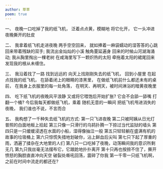 ```yaml
---
author: 草草
poem: true
---
```

一、
夜晚一口吃掉了我的纸飞机，
泛着点点黄，模糊地
将它化开，
它一头冲进
夜晚撕开的肚皮

 二、
我拿着纸飞机走进夜晚
两手空空回来，
就如捧着一麻袋蠕动的湿答答的心跳
回来带着残缺的双手;
我流出金灿灿的小溪
触角蔓延遍身
回来的时候山河湖海涌动;
我从胸里掏出一棵老树
在咸海里写下一颗炽热的太阳
牵拖着太阳的裙尾回来
发现我的根从未缠住。

三、
我沿着找了一路
找到远远的
向天上找刚刚失去的纸飞机，
回到小屋里
在起点找我的纸飞机，
在舔着闭上的眼睛的漆黑里，
在做纸飞机前什么都还未有的桌前，
在我身上衣服里的每一处角落，
在明天、再明天，被时间淋浴的暗黄夜晚里

四、
吃下纸飞机的夜晚风平浪静
又或将它喂饱后开始扩胀?
它会不会舔一舔嘴
打翻一个桶?
今后我每天都做纸飞机，乘着
随机无意的一瞬间
把纸飞机甩进消失的夜晚，
我们谁也不说，不言而合

五、
我构想了一千种失去纸飞机的方式:
第一只飞进夜晚
第二只被阿姨从日光灯普照的白面地板上拾起
第三只像一只滑行的乌鸫扑腾一下掠过当代监狱的墙头
第四只是一只缓缓浸透在水面的小船，湿得像抽泣一般
第五只轻轻躺在盛满有机的故事的垃圾桶上
第六只惊慌失措地划破你，沾上鲜血后尖叫
第七只下起了厚重的雨，洒遍了揉杂在大地里的人们
第八只一口吃掉了夜晚，动荡瞬间我的意识所剩无几
第九只我丝毫无法摆布它，它踉跄地扑扑离开
第十只再也按捺不住了，撕开愤怒的胸腔直直冲向天空
破裂处嘶吼回荡，震碎了你我
第一千零一只纸飞机啊，之前在时间中流走的都还在?
